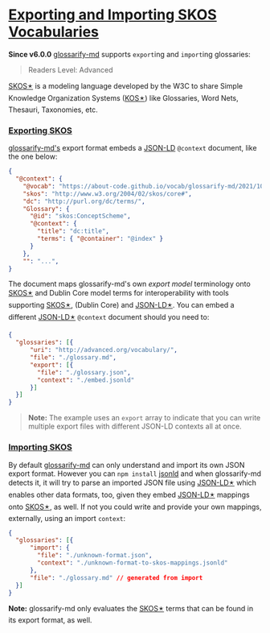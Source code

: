 # [Exporting and Importing SKOS Vocabularies](#exporting-and-importing-skos-vocabularies)

[glossarify-md]: https://github.com/about-code/glossarify-md

[headingidalgorithm]: ../README.md#headingidalgorithm

[SKOS]: http://w3.org/skos/

[LD]: https://www.w3.org/standards/semanticweb/ontology

[JSON-LD]: https://json-ld.org

[jsonld]: https://npmjs.com/package/jsonld

[vocabularies]: https://www.w3.org/standards/semanticweb/ontology

[OWL]: https://www.w3.org/TR/2012/REC-owl2-overview-20121211/

**Since v6.0.0** [glossarify-md] supports `export`ing and `import`ing glossaries:

> Readers Level: Advanced

[SKOS🟉][1] is a modeling language developed by the W3C to share Simple Knowledge Organization Systems ([KOS🟉][2]) like Glossaries, Word Nets, Thesauri, Taxonomies, etc.

### [Exporting SKOS](#exporting-skos)

[glossarify-md's][glossarify-md] export format embeds a [JSON-LD] `@context` document, like the one below:

```json
{
  "@context": {
    "@vocab": "https://about-code.github.io/vocab/glossarify-md/2021/10/#",
    "skos": "http://www.w3.org/2004/02/skos/core#",
    "dc": "http://purl.org/dc/terms/",
    "Glossary": {
      "@id": "skos:ConceptScheme",
      "@context": {
        "title": "dc:title",
        "terms": { "@container": "@index" }
      }
    },
    "": "...",
}
```

The document maps glossarify-md's own *export model* terminology onto [SKOS🟉][1] and Dublin Core model terms for interoperability with tools supporting [SKOS🟉][1], (Dublin Core) and [JSON-LD🟉][3]. You can embed a different [JSON-LD🟉][3] `@context` document should you need to:

```json
{
  "glossaries": [{
      "uri": "http://advanced.org/vocabulary/",
      "file": "./glossary.md",
      "export": [{
        "file": "./glossary.json",
        "context": "./embed.jsonld"
      }]
  }]
}
```

> **Note:** The example uses an `export` array to indicate that you can write multiple export files with different JSON-LD contexts all at once.

### [Importing SKOS](#importing-skos)

By default [glossarify-md] can only understand and import its own JSON export format. However you can `npm install` [jsonld] and when glossarify-md detects it, it will try to parse an imported JSON file using [JSON-LD🟉][3] which enables other data formats, too, given they embed [JSON-LD🟉][3] mappings onto [SKOS🟉][1], as well. If not you could write and provide your own mappings, externally, using an import `context`:

```json
{
  "glossaries": [{
      "import": {
        "file": "./unknown-format.json",
        "context": "./unknown-format-to-skos-mappings.jsonld"
      },
      "file": "./glossary.md" // generated from import
  }]
}
```

**Note:** glossarify-md only evaluates the [SKOS🟉][1] terms that can be found in its export format, as well.

[1]: ./glossary.md#skos "With SKOS the World Wide Web Consortium (W3C) has standardized a (meta-)vocabulary which is suited and intended for modeling Simple Knowledge Organization Systems such as Glossaries, Thesauri, Taxonomies or Word Nets."

[2]: ./glossary.md#kos-knowledge-organization-systems "Glossaries are considered a kind of Knowledge Organisation System (KOS) which organizes knowledge as a list of terms and term definitions."

[3]: ./glossary.md#json-ld "JSON-LD is a standardized JSON document format for mapping system-specific terms of a JSON-based data format to well-know terms from public vocabularies."
